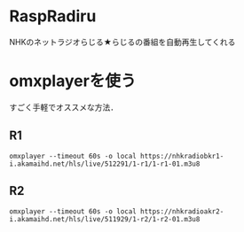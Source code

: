 # RaspRadiru
NHKのネットラジオらじる★らじるの番組を自動再生してくれる

# omxplayerを使う
すごく手軽でオススメな方法．

## R1
```
omxplayer --timeout 60s -o local https://nhkradiobkr1-i.akamaihd.net/hls/live/512291/1-r1/1-r1-01.m3u8
```

## R2
```
omxplayer --timeout 60s -o local https://nhkradioakr2-i.akamaihd.net/hls/live/511929/1-r2/1-r2-01.m3u8
```
